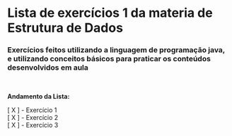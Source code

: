 # Lista de exercícios 1 da materia de Estrutura de Dados

### Exercícios feitos utilizando a linguagem de programação java, e utilizando conceitos básicos para praticar os conteúdos desenvolvidos em aula
</br>
<p><strong>Andamento da Lista:</strong></p>

[ X ] - Exercício 1 </br>
[ X ] - Exercício 2 </br>
[ X ] - Exercício 3 </br>
